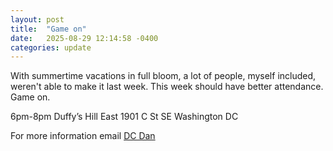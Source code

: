 ```yaml
---
layout: post
title:  "Game on"
date:   2025-08-29 12:14:58 -0400
categories: update
---
```


With summertime vacations in full bloom, a lot of people, myself included, weren't able to make it last week. This week should have better attendance. Game on.

6pm-8pm
Duffy’s Hill East
1901 C St SE
Washington DC

For more information email [DC Dan](dan@dcdan.com)
